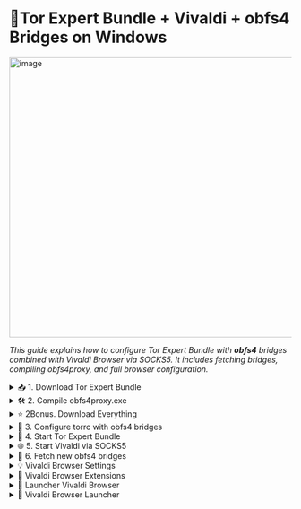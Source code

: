 # 🧅Tor Expert Bundle + Vivaldi + obfs4 Bridges on Windows

<img width="1400" height="500" alt="image" src="https://github.com/user-attachments/assets/aa6daaa9-d2dc-41d4-9516-7257305e0055" />

*This guide explains how to configure Tor Expert Bundle with **obfs4** bridges combined with Vivaldi Browser via SOCKS5. It includes fetching bridges, compiling obfs4proxy, and full browser configuration.*

<details>
<summary>📥 1. Download Tor Expert Bundle</summary>

1. *Go to the official website:* [Tor Project - Expert Bundle](https://www.torproject.org/download/tor/).  
2. *Download* **Windows Expert Bundle** (not Tor Browser).  
3. *Extract the archive, for example into:*  

```
C:\Users\<YourName>\Downloads\tor-expert-bundle-windows-i686-14.5.6\tor
```
</details>

<details>
<summary>🛠 2. Compile obfs4proxy.exe</summary>

1. *The binary `obfs4proxy.exe` is not included in the Expert Bundle.*  
2. *Fetch the source code from GitHub:* [Yawning/obfs4](https://github.com/Yawning/obfs4?utm_source=chatgpt.com)  
3. *Install **Go** for Windows:* [https://golang.org/dl/](https://golang.org/dl/)  
4. *Open `cmd.exe` in the project folder and compile:*  

```cmd
go build -o obfs4proxy.exe ./obfs4proxy
```

5. *Place the compiled file into the Tor Expert Bundle folder, for example:*  

```
C:\Users\<YourName>\Downloads\tor-expert-bundle-windows-i686-14.5.6\tor
```
</details>

<details>
<summary>⭐ 2Bonus. Download Everything</summary>

```powershell
$DownloadPath = [Environment]::GetFolderPath("UserProfile") + "\Downloads"

if (-not (Get-Command git -ErrorAction SilentlyContinue)) {
    $GitUrl = "https://github.com/git-for-windows/git/releases/latest/download/Git-2.47.0-64-bit.exe"
    $GitInstaller = Join-Path $DownloadPath "git-installer.exe"
    Invoke-WebRequest -Uri $GitUrl -OutFile $GitInstaller
    Start-Process -FilePath $GitInstaller -ArgumentList "/VERYSILENT" -Verb RunAs -Wait
}

$TorUrl = "https://archive.torproject.org/tor-package-archive/torbrowser/14.5.6/tor-expert-bundle-windows-i686-14.5.6.tar.gz"
$TorFile = Join-Path $DownloadPath "tor-expert-bundle-windows-i686-14.5.6.tar.gz"

if (-not (Test-Path $TorFile)) {
    Invoke-WebRequest -Uri $TorUrl -OutFile $TorFile
}

try {
    $TorExtractPath = Join-Path $DownloadPath "tor-expert-bundle"
    if (Test-Path $TorExtractPath) { Remove-Item -Recurse -Force $TorExtractPath }
    mkdir $TorExtractPath | Out-Null
    tar -xzf $TorFile -C $TorExtractPath
} catch {}

Set-Location $DownloadPath
$Obfs4Path = Join-Path $DownloadPath "obfs4"
if (Test-Path $Obfs4Path) {
    Remove-Item -Recurse -Force $Obfs4Path
}
git clone "https://github.com/Yawning/obfs4.git"

$GoUrl = "https://go.dev/dl/go1.25.0.windows-amd64.msi"
$GoInstaller = Join-Path $DownloadPath "go1.25.0.windows-amd64.msi"

if (-not (Test-Path $GoInstaller)) {
    Invoke-WebRequest -Uri $GoUrl -OutFile $GoInstaller
}

Start-Process -FilePath "msiexec.exe" -ArgumentList "/i `"$GoInstaller`" /qn" -Verb RunAs -Wait
```
</details>

<details>
<summary>🌉 3. Configure torrc with obfs4 bridges</summary>

*Create or edit the `torrc` file in:*  

```
C:\Users\<YourName>\AppData\Roaming\tor\torrc
```

*Minimal example:*  

```txt
SocksPort 9050
UseBridges 1
ClientTransportPlugin obfs4 exec C:\Users\<YourName>\Downloads\tor-expert-bundle-windows-i686-14.5.6\tor\obfs4proxy.exe

Bridge obfs4 83.136.106.151:899 9227826C1117020553E6F7ACBBC2CE7EE5FF5595 cert=aM6Vcv8Wx9/gBRlaqz1UQbuOP6EC96VtI/Ll0CJydbJu+mz75ESFl+a8DddZpUXjdDwBRQ iat-mode=0
Bridge obfs4 70.104.192.207:9003 31F79D4C6E831FBDAB5ACAB9DB02B40A6A24E93E cert=KM/Ss74USK7NzzQE40uZEmeSV17dmr8ukI2vsE071gT2qWNPVyLZnzg9rIQcO09FCyvOYA iat-mode=0
```

> ⚠️ *Replace the bridges with the ones you fetch from Tor Browser > Settings > Tor > “Configure a New Bridge” or from* [https://bridges.torproject.org/](https://bridges.torproject.org/).

</details>

<details>
<summary>🚀 4. Start Tor Expert Bundle</summary>

*Open `cmd.exe` and type:*  

```cmd
"C:\Users\<YourName>\Downloads\tor-expert-bundle-windows-i686-14.5.6\tor\tor.exe" -f "C:\Users\<YourName>\AppData\Roaming\tor\torrc"
```

* *Wait until the log shows* **Bootstrapped 100%**.

</details>

<details>
<summary>🌐 5. Start Vivaldi via SOCKS5</summary>

*In a new cmd, type:*  

```cmd
"C:\Users\<YourName>\AppData\Local\Vivaldi\Application\vivaldi.exe" --proxy-server="socks5://127.0.0.1:9050" --proxy-bypass-list="<-loopback>"
```

* *Check your anonymity on* [https://check.torproject.org](https://check.torproject.org).

</details>

<details>
<summary>📡 6. Fetch new obfs4 bridges</summary>

1. *Install Tor Browser to get bridges:*  
   * *Open* **Tor Browser > Settings > Tor > Configure a New Bridge**  
   * *Choose* **obfs4** and copy the Bridge lines.  

2. *Replace them in your `torrc` with the new bridges.*  

*Example:*  

```txt
Bridge obfs4 83.136.106.151:899 9227826C1117020553E6F7ACBBC2CE7EE5FF5595 cert=... iat-mode=0
Bridge obfs4 70.104.192.207:9003 31F79D4C6E831FBDAB5ACAB9DB02B40A6A24E93E cert=... iat-mode=0
```
</details>

<details>
<summary>💡 Vivaldi Browser Settings</summary>

[🎥 Video](https://github.com/user-attachments/assets/79c69fa0-e59c-4bfa-b81c-32ad6eb3d6e7)

</details>

<details>
<summary>🏬 Vivaldi Browser Extensions</summary>

1. [uBlock Origin](https://chromewebstore.google.com/detail/ublock-origin-lite/ddkjiahejlhfcafbddmgiahcphecmpfh?hl=en)  
   *Blocks ads, trackers, malicious scripts.*  

2. [Privacy Badger](https://chromewebstore.google.com/detail/privacy-badger/pkehgijcmpdhfbdbbnkijodmdjhbjlgp?hl=en)  
   *Blocks trackers automatically.*  

3. [Decentraleyes](https://chromewebstore.google.com/detail/decentraleyes/ldpochfccmkkmhdbclfhpagapcfdljkj/support)  
   *Avoids connections to external CDN servers by serving local resources.*  

</details>

<details>
<summary>🚀 Launcher Vivaldi Browser</summary>

1. *Clone mon github:*
```cmd
git clone https://github.com/datadr1p/OpsecVivaldiBrowser
```

2. *Execute VivaldiBrowserLauncher.exe*

3. *Si tu n'as pas confiance, c'est un simple script python, tu peux le decompilé via pyinstaller*
```cmd

```

</details>
<details> 
<summary>🚀 Vivaldi Browser Launcher</summary>

1. *Clone my GitHub:*
```cmd
git clone https://github.com/datadr1p/OpsecVivaldiBrowser
```
1.2 *Open the folder and open the cmd in the folder and install nuitka.*
```cmd
pip install nuitka
```
1.3 *Compile the .py into .exe*
```cmd
python -m nuitka --onefile --windows-icon-from-ico=vivaldi.ico VivaldiBrowserLauncher.py
```
2. *Run VivaldiBrowserLauncher.exe*
3. *Put the .exe you compiled in in the start menu*
```cmd
%APPDATA%\Microsoft\Windows\Start Menu\Programs\Startup\
```
